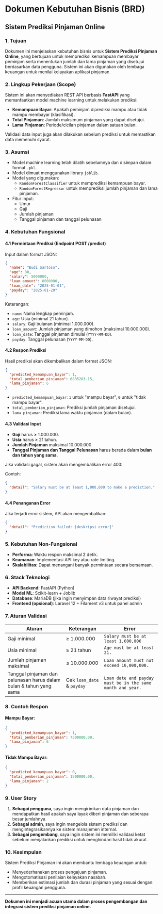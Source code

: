 
# Dokumen Kebutuhan Bisnis (BRD)
## Sistem Prediksi Pinjaman Online

### 1. **Tujuan**
Dokumen ini menjelaskan kebutuhan bisnis untuk **Sistem Prediksi Pinjaman Online**, yang bertujuan untuk memprediksi kemampuan membayar peminjam serta menentukan jumlah dan lama pinjaman yang disetujui berdasarkan data pengguna. Sistem ini akan digunakan oleh lembaga keuangan untuk menilai kelayakan aplikasi pinjaman.

### 2. **Lingkup Pekerjaan (Scope)**
Sistem ini akan menyediakan REST API berbasis **FastAPI** yang memanfaatkan model machine learning untuk melakukan prediksi:

- **Kemampuan Bayar**: Apakah peminjam diprediksi mampu atau tidak mampu membayar (klasifikasi).
- **Total Pinjaman**: Jumlah maksimum pinjaman yang dapat disetujui.
- **Lama Pinjaman**: Periode/cicilan pinjaman dalam satuan bulan.

Validasi data input juga akan dilakukan sebelum prediksi untuk memastikan data memenuhi syarat.

### 3. **Asumsi**
- Model machine learning telah dilatih sebelumnya dan disimpan dalam format `.pkl`.
- Model dimuat menggunakan library `joblib`.
- Model yang digunakan:
  - `RandomForestClassifier` untuk memprediksi kemampuan bayar.
  - `RandomForestRegressor` untuk memprediksi jumlah pinjaman dan lama pinjaman.
- Fitur input:
  - Umur
  - Gaji
  - Jumlah pinjaman
  - Tanggal pinjaman dan tanggal pelunasan

### 4. **Kebutuhan Fungsional**
#### 4.1 **Permintaan Prediksi (Endpoint POST /predict)**
Input dalam format JSON:

```json
{
  "name": "Budi Santoso",
  "age": 30,
  "salary": 5000000,
  "loan_amount": 8000000,
  "loan_date": "2025-01-01",
  "payday": "2025-01-20"
}
```

Keterangan:
- `name`: Nama lengkap peminjam.
- `age`: Usia (minimal 21 tahun).
- `salary`: Gaji bulanan (minimal 1.000.000).
- `loan_amount`: Jumlah pinjaman yang dimohon (maksimal 10.000.000).
- `loan_date`: Tanggal pinjaman dimulai (`YYYY-MM-DD`).
- `payday`: Tanggal pelunasan (`YYYY-MM-DD`).

#### 4.2 **Respon Prediksi**
Hasil prediksi akan dikembalikan dalam format JSON:

```json
{
  "predicted_kemampuan_bayar": 1,
  "total_pemberian_pinjaman": 6835263.15,
  "lama_pinjaman": 6
}
```

- `predicted_kemampuan_bayar`: `1` untuk "mampu bayar", `0` untuk "tidak mampu bayar".
- `total_pemberian_pinjaman`: Prediksi jumlah pinjaman disetujui.
- `lama_pinjaman`: Prediksi lama waktu pinjaman (dalam bulan).

#### 4.3 **Validasi Input**
- **Gaji** harus ≥ 1.000.000.
- **Usia** harus ≥ 21 tahun.
- **Jumlah Pinjaman** maksimal 10.000.000.
- **Tanggal Pinjaman dan Tanggal Pelunasan** harus berada dalam **bulan dan tahun yang sama**.

Jika validasi gagal, sistem akan mengembalikan error 400:

Contoh:
```json
{
  "detail": "Salary must be at least 1,000,000 to make a prediction."
}
```

#### 4.4 **Penanganan Error**
Jika terjadi error sistem, API akan mengembalikan:
```json
{
  "detail": "Prediction failed: [deskripsi error]"
}
```

### 5. **Kebutuhan Non-Fungsional**
- **Performa**: Waktu respon maksimal 2 detik.
- **Keamanan**: Implementasi API key atau rate limiting.
- **Skalabilitas**: Dapat menangani banyak permintaan secara bersamaan.

### 6. **Stack Teknologi**
- **API Backend**: FastAPI (Python)
- **Model ML**: Scikit-learn + Joblib
- **Database**: MariaDB (jika ingin menyimpan data riwayat prediksi)
- **Frontend (opsional)**: Laravel 12 + Filament v3 untuk panel admin

### 7. **Aturan Validasi**
| Aturan | Keterangan | Error |
|--------|------------|-------|
| Gaji minimal | ≥ 1.000.000 | `Salary must be at least 1,000,000` |
| Usia minimal | ≥ 21 tahun | `Age must be at least 21.` |
| Jumlah pinjaman maksimal | ≤ 10.000.000 | `Loan amount must not exceed 10,000,000.` |
| Tanggal pinjaman dan pelunasan harus dalam bulan & tahun yang sama | Cek `loan_date` & `payday` | `Loan date and payday must be in the same month and year.` |

### 8. **Contoh Respon**
#### Mampu Bayar:
```json
{
  "predicted_kemampuan_bayar": 1,
  "total_pemberian_pinjaman": 7500000.00,
  "lama_pinjaman": 6
}
```

#### Tidak Mampu Bayar:
```json
{
  "predicted_kemampuan_bayar": 0,
  "total_pemberian_pinjaman": 1500000.00,
  "lama_pinjaman": 2
}
```

### 9. **User Story**
1. **Sebagai pengguna**, saya ingin mengirimkan data pinjaman dan mendapatkan hasil apakah saya layak diberi pinjaman dan seberapa besar jumlahnya.
2. **Sebagai admin**, saya ingin mengelola sistem prediksi dan mengintegrasikannya ke sistem manajemen internal.
3. **Sebagai pengembang**, saya ingin sistem ini memiliki validasi ketat sebelum menjalankan prediksi untuk menghindari hasil tidak akurat.

### 10. **Kesimpulan**
Sistem Prediksi Pinjaman ini akan membantu lembaga keuangan untuk:
- Menyederhanakan proses pengajuan pinjaman.
- Mengotomatisasi penilaian kelayakan nasabah.
- Memberikan estimasi jumlah dan durasi pinjaman yang sesuai dengan profil keuangan pengguna.

---

**Dokumen ini menjadi acuan utama dalam proses pengembangan dan integrasi sistem prediksi pinjaman online.**
